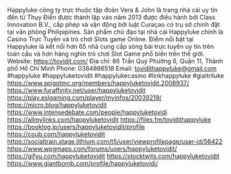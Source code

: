 Happyluke công ty trực thuộc tập đoàn Vera & John là trang nhà cái uy tín đến từ Thụy Điển được thành lập vào năm 2013 được điều hành bởi Class Innovation B.V., cấp phép và vận động bởi luật Curaçao có trụ sở chính đặt tại văn phòng Philipipines.
Sản phẩm chủ đạo tại nhà cái Happyluke chính là Casino Trực Tuyến và trò chơi Slots game Online. Điểm nổi bật tại Happyluke là kết nối hơn 65 nhà cung cấp sòng bài trực tuyến uy tín trên toàn cầu và hơn hàng nghìn trò chơi Slot Game phổ biến trên thế giới.
Website: https://tovidit.com/
Địa chỉ: 86 Trần Quý Phường 6, Quận 11, Thành phố Hồ Chí Minh
Phone: 0384866518
Email: tovidithappyluke@gmail.com
#happyluke #happyluketovidit #happylukecasino #linkhappyluke #giaitriluke
https://www.spigotmc.org/members/happyluketovidit.2008937/
https://www.furaffinity.net/user/happyluketovidit
https://play.eslgaming.com/player/myinfos/20039219/
https://micro.blog/happyluketovidit
https://www.intensedebate.com/people/happyluketovidi
https://allmylinks.com/happyluketovidit
https://files.fm/tovidithappyluke
https://booklog.jp/users/happyluketovidit/profile
https://coub.com/happyluketovidit
https://socialtrain.stage.lithium.com/t5/user/viewprofilepage/user-id/56422
https://www.wpgmaps.com/forums/users/happyluketovidit/
https://gifyu.com/happyluketovidit
https://stocktwits.com/happyluketovidit
https://www.giantbomb.com/profile/happyluketovidi/
